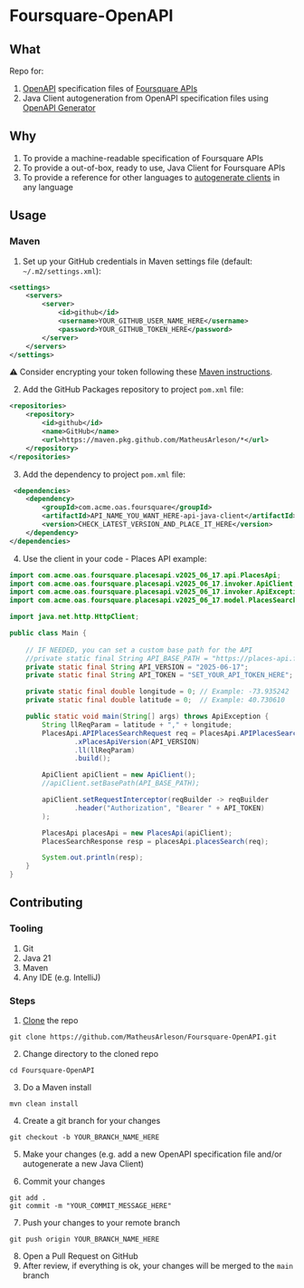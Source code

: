 # Foursquare-OpenAPI

## What

Repo for:
1. [OpenAPI](https://swagger.io/docs/specification/v3_0/about/) specification files of [Foursquare APIs](https://docs.foursquare.com/)
2. Java Client autogeneration from OpenAPI specification files using [OpenAPI Generator](https://openapi-generator.tech/)

## Why
1. To provide a machine-readable specification of Foursquare APIs
2. To provide a out-of-box, ready to use, Java Client for Foursquare APIs
3. To provide a reference for other languages to [autogenerate clients](https://openapi-generator.tech/docs/generators/#client-generators) in any language

## Usage

### Maven

1. Set up your GitHub credentials in Maven settings file (default: `~/.m2/settings.xml`):
````xml
<settings>
    <servers>
        <server>
            <id>github</id>
            <username>YOUR_GITHUB_USER_NAME_HERE</username>
            <password>YOUR_GITHUB_TOKEN_HERE</password>
        </server>
    </servers>
</settings>
````
:warning: Consider encrypting your token following these [Maven instructions](https://maven.apache.org/guides/mini/guide-encryption.html).

2. Add the GitHub Packages repository to project `pom.xml` file:
````xml
<repositories>
    <repository>
        <id>github</id>
        <name>GitHub</name>
        <url>https://maven.pkg.github.com/MatheusArleson/*</url>
    </repository>
</repositories>
````

3. Add the dependency to project `pom.xml` file:
````xml
 <dependencies>
    <dependency>
        <groupId>com.acme.oas.foursquare</groupId>
        <artifactId>API_NAME_YOU_WANT_HERE-api-java-client</artifactId>
        <version>CHECK_LATEST_VERSION_AND_PLACE_IT_HERE</version>
    </dependency>
</dependencies>
````

4. Use the client in your code - Places API example:
````java
import com.acme.oas.foursquare.placesapi.v2025_06_17.api.PlacesApi;
import com.acme.oas.foursquare.placesapi.v2025_06_17.invoker.ApiClient;
import com.acme.oas.foursquare.placesapi.v2025_06_17.invoker.ApiException;
import com.acme.oas.foursquare.placesapi.v2025_06_17.model.PlacesSearchResponse;

import java.net.http.HttpClient;

public class Main {
    
    // IF NEEDED, you can set a custom base path for the API
    //private static final String API_BASE_PATH = "https://places-api.foursquare.com/places/search";
    private static final String API_VERSION = "2025-06-17";
    private static final String API_TOKEN = "SET_YOUR_API_TOKEN_HERE";

    private static final double longitude = 0; // Example: -73.935242
    private static final double latitude = 0;  // Example: 40.730610

    public static void main(String[] args) throws ApiException {
        String llReqParam = latitude + "," + longitude;
        PlacesApi.APIPlacesSearchRequest req = PlacesApi.APIPlacesSearchRequest.newBuilder()
                .xPlacesApiVersion(API_VERSION)
                .ll(llReqParam)
                .build();

        ApiClient apiClient = new ApiClient();
        //apiClient.setBasePath(API_BASE_PATH);

        apiClient.setRequestInterceptor(reqBuilder -> reqBuilder
                .header("Authorization", "Bearer " + API_TOKEN)
        );

        PlacesApi placesApi = new PlacesApi(apiClient);
        PlacesSearchResponse resp = placesApi.placesSearch(req);

        System.out.println(resp);
    }
}
````

## Contributing

### Tooling
1. Git
2. Java 21
3. Maven
4. Any IDE (e.g. IntelliJ)

### Steps
1. [Clone](file:///D:/dev/Git/mingw64/share/doc/git-doc/git-clone.html) the repo
````shell
git clone https://github.com/MatheusArleson/Foursquare-OpenAPI.git
````

2. Change directory to the cloned repo
````shell
cd Foursquare-OpenAPI
````

3. Do a Maven install
````shell
mvn clean install
````

4. Create a git branch for your changes
````shell
git checkout -b YOUR_BRANCH_NAME_HERE
````

5. Make your changes (e.g. add a new OpenAPI specification file and/or autogenerate a new Java Client)

6. Commit your changes
````shell
git add .
git commit -m "YOUR_COMMIT_MESSAGE_HERE"
````

7. Push your changes to your remote branch
````shell
git push origin YOUR_BRANCH_NAME_HERE
````

8. Open a Pull Request on GitHub
9. After review, if everything is ok, your changes will be merged to the `main` branch